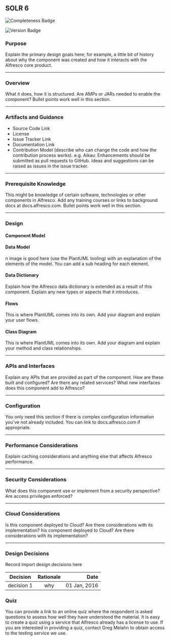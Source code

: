 ## SOLR 6

![Completeness Badge](https://img.shields.io/badge/Document_Level-In_Progress-yellow.svg?style=flat-square)

![Version Badge](https://img.shields.io/badge/Version-Future-blue.svg?style=flat-square)

### Purpose
Explain the primary design goals here; for example, a little bit of history about why the component was created and how it interacts with the Alfresco core product.

*** 

### Overview 
What it does, how it is structured.  Are AMPs or JARs needed to enable the component? Bullet points work well in this section.
*** 

### Artifacts and Guidance

* Source Code Link
* License
* Issue Tracker Link
* Documentation Link
* Contribution Model (describe who can change the code and how the contribution process works).   e.g. Aikau: Enhancements should be submitted as pull requests to GitHub. Ideas and suggestions can be raised as issues in the issue tracker.

*** 


### Prerequisite Knowledge
This might be knowledge of certain software, technologies or other components in Alfresco.
Add any training courses or links to background docs at docs.alfresco.com.
Bullet points work well in this section.

*** 

### Design

#### Component Model

#### Data Model
n image is good here (use the PlantUML tooling) with an explanation of the elements of the model.  You can add a sub heading for each element.
#### Data Dictionary
Explain how the Alfresco data dictionary is extended as a result of this component. Explain any new types or aspects that it introduces.
#### Flows
This is where PlantUML comes into its own.  Add your diagram and explain your user flows.
#### Class Diagram
This is where PlantUML comes into its own.  Add your diagram and explain your method and class relationships.
*** 

### APIs and Interfaces
Explain any APIs that are provided as part of the component. How are these built and configured? Are there any related services?
What new interfaces does this component add to Alfresco? 
*** 

### Configuration
You only need this section if there is complex configuration information you've not already included.  You can link to docs.alfresco.com if appropriate.
*** 

### Performance Considerations
Explain caching considerations and anything else that affects Alfresco performance.
*** 

### Security Considerations
What does this component use or implement from a security perspective?  Are access privileges enforced?
*** 

### Cloud Considerations
Is this component deployed to Cloud?  Are there considerations with its implementation?
his component deployed to Cloud?  Are there considerations with its implementation?
***

### Design Decisions
Record import design decisions here

| Decision        | Rationale                  | Date         |
| --------------- |:--------------------------:| ------------:|
| decision 1      | why                        | 01 Jan, 2016 |


### Quiz

You can provide a link to an online quiz where the respondent is asked questions to assess how well they have understood the material.
It is easy to create a quiz using a service that Alfresco already has a license to use.  If you are interested in providing a quiz, contact Greg Melahn to obtain access to the testing service we use.
